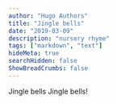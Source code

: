 ```yaml
---
author: "Hugo Authors"
title: "Jingle bells"
date: "2019-03-09"
description: "nursery rhyme"
tags: ["markdown", "text"]
hideMeta: true
searchHidden: false
ShowBreadCrumbs: false
---
```


Jingle bells Jingle bells!
